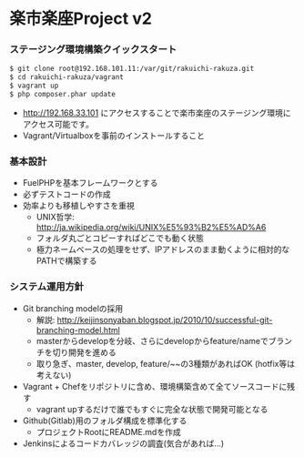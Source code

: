 楽市楽座Project v2
============================================================


### ステージング環境構築クイックスタート


  ```sh
  $ git clone root@192.168.101.11:/var/git/rakuichi-rakuza.git
  $ cd rakuichi-rakuza/vagrant
  $ vagrant up
  $ php composer.phar update
  ```
  - http://192.168.33.101 にアクセスすることで楽市楽座のステージング環境にアクセス可能です。
  - Vagrant/Virtualboxを事前のインストールすること


### 基本設計

  - FuelPHPを基本フレームワークとする
  - 必ずテストコードの作成
  - 効率よりも移植しやすさを重視
      - UNIX哲学: http://ja.wikipedia.org/wiki/UNIX%E5%93%B2%E5%AD%A6
      - フォルダ丸ごとコピーすればどこでも動く状態
      - 極力ネームベースの処理をせず、IPアドレスのまま動くように相対的なPATHで構築する

### システム運用方針

  - Git branching modelの採用
      - 解説: http://keijinsonyaban.blogspot.jp/2010/10/successful-git-branching-model.html
      - masterからdevelopを分岐、さらにdevelopからfeature/nameでブランチを切り開発を進める
      - 取り急ぎ、master, develop, feature/~~の3種類があればOK (hotfix等は考えない)
  - Vagrant + Chefをリポジトリに含め、環境構築含めて全てソースコードに残す
      - vagrant upするだけで誰でもすぐに完全な状態で開発可能となる
  - Github(Gitlab)用のフォルダ構成を標準化する
      - プロジェクトRootにREADME.mdを作成
  - Jenkinsによるコードカバレッジの調査(気合があれば...)

